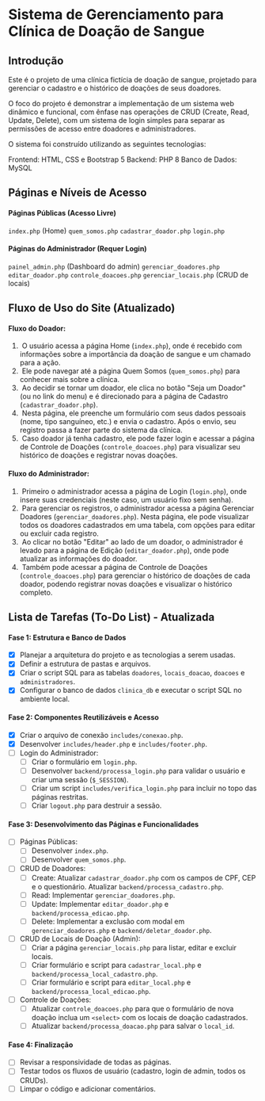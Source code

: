# Sistema de Gerenciamento para Clínica de Doação de Sangue

## Introdução

Este é o projeto de uma clínica fictícia de doação de sangue, projetado para gerenciar o cadastro e o histórico de doações de seus doadores.

O foco do projeto é demonstrar a implementação de um sistema web dinâmico e funcional, com ênfase nas operações de CRUD (Create, Read, Update, Delete), com um sistema de login simples para separar as permissões de acesso entre doadores e administradores.

O sistema foi construído utilizando as seguintes tecnologias:

   Frontend: HTML, CSS e Bootstrap 5
   Backend: PHP 8
   Banco de Dados: MySQL

## Páginas e Níveis de Acesso

#### Páginas Públicas (Acesso Livre)

   `index.php` (Home)
   `quem_somos.php`
   `cadastrar_doador.php`
   `login.php`

#### Páginas do Administrador (Requer Login)

   `painel_admin.php` (Dashboard do admin)
   `gerenciar_doadores.php`
   `editar_doador.php`
   `controle_doacoes.php`
   `gerenciar_locais.php` (CRUD de locais)

## Fluxo de Uso do Site (Atualizado)

#### Fluxo do Doador:

1.  O usuário acessa a página Home (`index.php`), onde é recebido com informações sobre a importância da doação de sangue e um chamado para a ação.
2.  Ele pode navegar até a página Quem Somos (`quem_somos.php`) para conhecer mais sobre a clínica.
3.  Ao decidir se tornar um doador, ele clica no botão "Seja um Doador" (ou no link do menu) e é direcionado para a página de Cadastro (`cadastrar_doador.php`).
4.  Nesta página, ele preenche um formulário com seus dados pessoais (nome, tipo sanguíneo, etc.) e envia o cadastro. Após o envio, seu registro passa a fazer parte do sistema da clínica.
5.  Caso doador já tenha cadastro, ele pode fazer login e acessar a página de Controle de Doações (`controle_doacoes.php`) para visualizar seu histórico de doações e registrar novas doações.

#### Fluxo do Administrador:

1.  Primeiro o administrador acessa a página de Login (`login.php`), onde insere suas credenciais (neste caso, um usuário fixo sem senha).
2.  Para gerenciar os registros, o administrador acessa a página Gerenciar Doadores (`gerenciar_doadores.php`). Nesta página, ele pode visualizar todos os doadores cadastrados em uma tabela, com opções para editar ou excluir cada registro.
3.  Ao clicar no botão "Editar" ao lado de um doador, o administrador é levado para a página de Edição (`editar_doador.php`), onde pode atualizar as informações do doador.
4.  Também pode acessar a página de Controle de Doações (`controle_doacoes.php`) para gerenciar o histórico de doações de cada doador, podendo registrar novas doações e visualizar o histórico completo.

## Lista de Tarefas (To-Do List) - Atualizada

#### Fase 1: Estrutura e Banco de Dados

  - [x] Planejar a arquitetura do projeto e as tecnologias a serem usadas.
  - [x] Definir a estrutura de pastas e arquivos.
  - [x] Criar o script SQL para as tabelas `doadores`, `locais_doacao`, `doacoes` e `administradores`.
  - [x] Configurar o banco de dados `clinica_db` e executar o script SQL no ambiente local.

#### Fase 2: Componentes Reutilizáveis e Acesso

  - [x] Criar o arquivo de conexão `includes/conexao.php`.
  - [x] Desenvolver `includes/header.php` e `includes/footer.php`.
  - [ ] Login do Administrador:
      - [ ] Criar o formulário em `login.php`.
      - [ ] Desenvolver `backend/processa_login.php` para validar o usuário e criar uma sessão (`$_SESSION`).
      - [ ] Criar um script `includes/verifica_login.php` para incluir no topo das páginas restritas.
      - [ ] Criar `logout.php` para destruir a sessão.

#### Fase 3: Desenvolvimento das Páginas e Funcionalidades

  - [ ] Páginas Públicas:
      - [ ] Desenvolver `index.php`.
      - [ ] Desenvolver `quem_somos.php`.
  - [ ] CRUD de Doadores:
      - [ ] Create: Atualizar `cadastrar_doador.php` com os campos de CPF, CEP e o questionário. Atualizar `backend/processa_cadastro.php`.
      - [ ] Read: Implementar `gerenciar_doadores.php`.
      - [ ] Update: Implementar `editar_doador.php` e `backend/processa_edicao.php`.
      - [ ] Delete: Implementar a exclusão com modal em `gerenciar_doadores.php` e `backend/deletar_doador.php`.
  - [ ] CRUD de Locais de Doação (Admin):
      - [ ] Criar a página `gerenciar_locais.php` para listar, editar e excluir locais.
      - [ ] Criar formulário e script para `cadastrar_local.php` e `backend/processa_local_cadastro.php`.
      - [ ] Criar formulário e script para `editar_local.php` e `backend/processa_local_edicao.php`.
  - [ ] Controle de Doações:
      - [ ] Atualizar `controle_doacoes.php` para que o formulário de nova doação inclua um `<select>` com os locais de doação cadastrados.
      - [ ] Atualizar `backend/processa_doacao.php` para salvar o `local_id`.

#### Fase 4: Finalização

  - [ ] Revisar a responsividade de todas as páginas.
  - [ ] Testar todos os fluxos de usuário (cadastro, login de admin, todos os CRUDs).
  - [ ] Limpar o código e adicionar comentários.